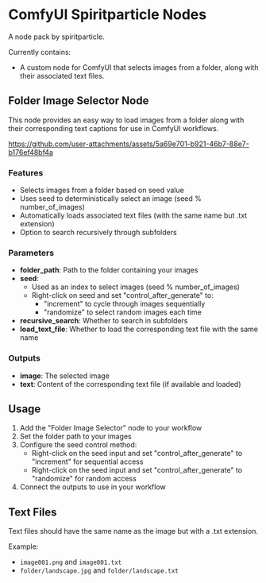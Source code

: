 # ComfyUI Spiritparticle Nodes

A node pack by spiritparticle.

Currently contains:
- A custom node for ComfyUI that selects images from a folder, along with their associated text files.

## Folder Image Selector Node

This node provides an easy way to load images from a folder along with their corresponding text captions for use in ComfyUI workflows.

https://github.com/user-attachments/assets/5a69e701-b921-46b7-88e7-b176ef48bf4a

### Features

- Selects images from a folder based on seed value
- Uses seed to deterministically select an image (seed % number_of_images)
- Automatically loads associated text files (with the same name but .txt extension)
- Option to search recursively through subfolders

### Parameters

- **folder_path**: Path to the folder containing your images
- **seed**: 
  - Used as an index to select images (seed % number_of_images)
  - Right-click on seed and set "control_after_generate" to:
    - "increment" to cycle through images sequentially
    - "randomize" to select random images each time
- **recursive_search**: Whether to search in subfolders
- **load_text_file**: Whether to load the corresponding text file with the same name

### Outputs

- **image**: The selected image
- **text**: Content of the corresponding text file (if available and loaded)

## Usage

1. Add the "Folder Image Selector" node to your workflow
2. Set the folder path to your images
3. Configure the seed control method:
   - Right-click on the seed input and set "control_after_generate" to "increment" for sequential access
   - Right-click on the seed input and set "control_after_generate" to "randomize" for random access
4. Connect the outputs to use in your workflow

## Text Files

Text files should have the same name as the image but with a .txt extension.

Example:
- `image001.png` and `image001.txt`
- `folder/landscape.jpg` and `folder/landscape.txt`
